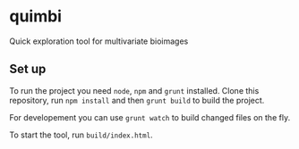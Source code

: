 quimbi
======

Quick exploration tool for multivariate bioimages

## Set up

To run the project you need `node`, `npm` and `grunt` installed. Clone this repository, run `npm install` and then `grunt build` to build the project.

For developement you can use `grunt watch` to build changed files on the fly.

To start the tool, run `build/index.html`.
